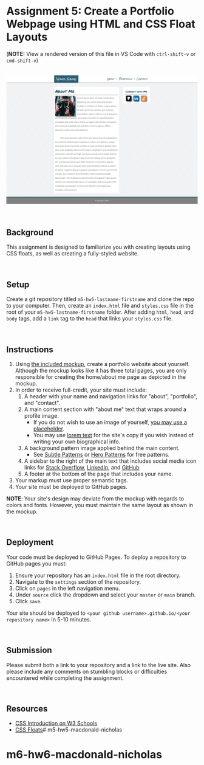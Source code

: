 # Assignment 5: Create a Portfolio Webpage using HTML and CSS Float Layouts

(**NOTE:** View a rendered version of this file in VS Code with `ctrl-shift-v` or `cmd-shift-v`)

&nbsp;
[![mockup](mockup-1920.png)](mockup-1920.png)

&nbsp;
## Background

This assignment is designed to familiarize you with creating layouts using CSS floats, as well as creating a fully-styled website.

&nbsp;
## Setup

Create a git repository titled `m5-hw5-lastname-firstname` and clone the repo to your computer. Then, create an `index.html` file and `styles.css` file in the root of your `m5-hw5-lastname-firstname` folder. After adding `html`, `head`, and `body` tags, add a `link` tag to the `head` that links your `styles.css` file.

&nbsp;
## Instructions

1. Using [the included mockup](mockup-1920.png), create a portfolio website about yourself. Although the mockup looks like it has three total pages, you are only responsible for creating the home/about me page as depicted in the mockup.
1. In order to receive full-credit, your site must include:
    1. A header with your name and navigation links for "about", "portfolio", and "contact".
    1. A main content section with "about me" text that wraps around a profile image.
        * If you do not wish to use an image of yourself, [you may use a placeholder](https://pravatar.cc/).
        * You may use [lorem text](https://uhded.com/automatic-generate-lorem-vscode) for the site's copy if you wish instead of writing your own biographical info.
    1. A background pattern image applied behind the main content.
        * See [Subtle Patterns](https://www.toptal.com/designers/subtlepatterns/) or [Hero Patterns](https://www.heropatterns.com/) for free patterns.
    1. A sidebar to the right of the main text that includes social media icon links for [Stack Overflow](assets/soverflow.png), [LinkedIn](assets/linkedin.png), and [GitHub](assets/git.png)
    1. A footer at the bottom of the page that includes your name.
1. Your markup must use proper semantic tags.
1. Your site must be deployed to GitHub pages.

**NOTE**: Your site's design may deviate from the mockup with regards to colors and fonts. However, you must maintain the same layout as shown in the mockup.

&nbsp;
## Deployment

Your code must be deployed to GitHub Pages. To deploy a repository to GitHub pages you must:

1. Ensure your repository has an `index.html` file in the root directory.
1. Navigate to the `settings` section of the repository.
1. Click on `pages` in the left navigation menu.
1. Under `source` click the dropdown and select your `master` or `main` branch.
1. Click `save`.

Your site should be deployed to `<your github username>.github.io/<your repository name>` in 5-10 minutes.

&nbsp;
## Submission

Please submit both a link to your repository and a link to the live site. Also please include any comments on stumbling blocks or difficulties encountered while completing the assignment.

&nbsp;
## Resources

* [CSS Introduction on W3 Schools](https://www.w3schools.com/css/default.asp)
* [CSS Floats](https://www.w3schools.com/css/css_float.asp)# m5-hw5-macdonald-nicholas
# m6-hw6-macdonald-nicholas
